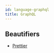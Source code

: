 ```yaml
---
id: language-graphql
title: GraphQL
---
```

## Beautifiers
- [Prettier](/docs/beautifier-prettier.html)